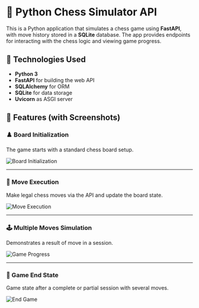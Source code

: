 # 🧠 Python Chess Simulator API

This is a Python application that simulates a chess game using **FastAPI**, with move history stored in a **SQLite** database. The app provides endpoints for interacting with the chess logic and viewing game progress.

## 🚀 Technologies Used

- **Python 3**
- **FastAPI** for building the web API
- **SQLAlchemy** for ORM
- **SQLite** for data storage
- **Uvicorn** as ASGI server

## 📸 Features (with Screenshots)

### ♟️ Board Initialization
The game starts with a standard chess board setup.

![Board Initialization](game_start.png)

---

### 🔁 Move Execution
Make legal chess moves via the API and update the board state.

![Move Execution](move_example.png)

---

### 🕹️ Multiple Moves Simulation
Demonstrates a result of move in a session.

![Game Progress](result_of_move.png)

---

### 🏁 Game End State
Game state after a complete or partial session with several moves.

![End Game](game_end.png)



